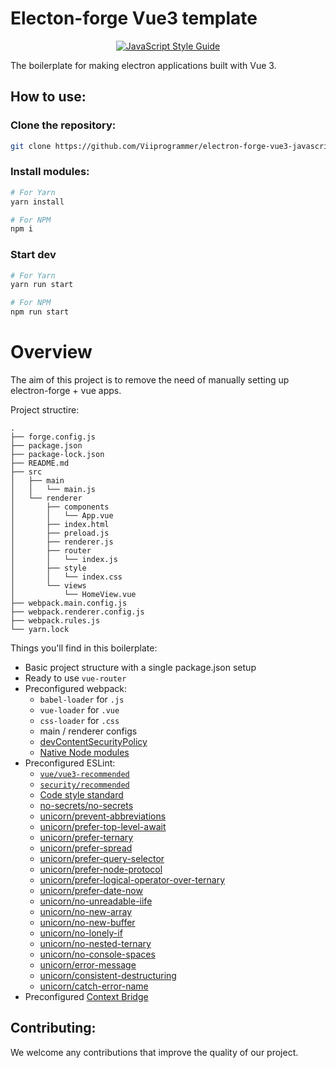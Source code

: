 # Electon-forge Vue3 template

<center>

[![JavaScript Style Guide](https://cdn.rawgit.com/standard/standard/master/badge.svg)](https://github.com/standard/standard)

</center>

The boilerplate for making electron applications built with Vue 3.

## How to use:

### Clone the repository:
```bash
git clone https://github.com/Viiprogrammer/electron-forge-vue3-javascript
```

### Install modules:

```bash
# For Yarn
yarn install

# For NPM
npm i
```

### Start dev

```bash
# For Yarn
yarn run start

# For NPM
npm run start
```

# Overview

The aim of this project is to remove the need of manually setting up electron-forge + vue apps.

Project structire:
```
.
├── forge.config.js
├── package.json
├── package-lock.json
├── README.md
├── src
│   ├── main
│   │   └── main.js
│   └── renderer
│       ├── components
│       │   └── App.vue
│       ├── index.html
│       ├── preload.js
│       ├── renderer.js
│       ├── router
│       │   └── index.js
│       ├── style
│       │   └── index.css
│       └── views
│           └── HomeView.vue
├── webpack.main.config.js
├── webpack.renderer.config.js
├── webpack.rules.js
└── yarn.lock
```

Things you'll find in this boilerplate:

- Basic project structure with a single package.json setup
- Ready to use `vue-router`
- Preconfigured webpack:
  - `babel-loader` for `.js`
  - `vue-loader` for `.vue`
  - `css-loader` for `.css`
  - main / renderer configs
  - [devContentSecurityPolicy](https://www.electronforge.io/config/plugins/webpack#devcontentsecuritypolicy)
  - [Native Node modules](https://www.electronforge.io/config/plugins/webpack#native-node-modules)
- Preconfigured ESLint:
  - [`vue/vue3-recommended`](https://eslint.vuejs.org/rules/)
  - [`security/recommended`](https://github.com/eslint-community/eslint-plugin-security)
  - [Code style standard](https://standardjs.com/)
  - [no-secrets/no-secrets](https://www.npmjs.com/package/eslint-plugin-no-secrets)
  - [unicorn/prevent-abbreviations](https://github.com/sindresorhus/eslint-plugin-unicorn/blob/main/docs/rules/prevent-abbreviations.md)
  - [unicorn/prefer-top-level-await](https://github.com/sindresorhus/eslint-plugin-unicorn/blob/main/docs/rules/prefer-top-level-await.md)
  - [unicorn/prefer-ternary](https://github.com/sindresorhus/eslint-plugin-unicorn/blob/main/docs/rules/prefer-ternary.md)
  - [unicorn/prefer-spread](https://github.com/sindresorhus/eslint-plugin-unicorn/blob/main/docs/rules/prefer-spread.md)
  - [unicorn/prefer-query-selector](https://github.com/sindresorhus/eslint-plugin-unicorn/blob/main/docs/rules/prefer-query-selector.md)
  - [unicorn/prefer-node-protocol](https://github.com/sindresorhus/eslint-plugin-unicorn/blob/main/docs/rules/prefer-node-protocol.md)
  - [unicorn/prefer-logical-operator-over-ternary](https://github.com/sindresorhus/eslint-plugin-unicorn/blob/main/docs/rules/prefer-logical-operator-over-ternary.md)
  - [unicorn/prefer-date-now](https://github.com/sindresorhus/eslint-plugin-unicorn/blob/main/docs/rules/prefer-date-now.md)
  - [unicorn/no-unreadable-iife](https://github.com/sindresorhus/eslint-plugin-unicorn/blob/main/docs/rules/no-unreadable-iife.md)
  - [unicorn/no-new-array](https://github.com/sindresorhus/eslint-plugin-unicorn/blob/main/docs/rules/no-new-array.md)
  - [unicorn/no-new-buffer](https://github.com/sindresorhus/eslint-plugin-unicorn/blob/main/docs/rules/no-new-buffer.md)
  - [unicorn/no-lonely-if](https://github.com/sindresorhus/eslint-plugin-unicorn/blob/main/docs/rules/no-lonely-if.md)
  - [unicorn/no-nested-ternary](https://github.com/sindresorhus/eslint-plugin-unicorn/blob/main/docs/rules/no-nested-ternary.md)
  - [unicorn/no-console-spaces](https://github.com/sindresorhus/eslint-plugin-unicorn/blob/main/docs/rules/no-console-spaces.md)
  - [unicorn/error-message](https://github.com/sindresorhus/eslint-plugin-unicorn/blob/main/docs/rules/error-message.md)
  - [unicorn/consistent-destructuring](https://github.com/sindresorhus/eslint-plugin-unicorn/blob/main/docs/rules/consistent-destructuring.md)
  - [unicorn/catch-error-name](https://github.com/sindresorhus/eslint-plugin-unicorn/blob/main/docs/rules/catch-error-name.md)
- Preconfigured [Context Bridge](https://www.electronjs.org/docs/latest/api/context-bridge)

## Contributing:

We welcome any contributions that improve the quality of our project.
